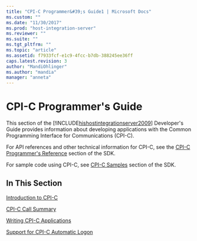 ```yaml
---
title: "CPI-C Programmer&#39;s Guide1 | Microsoft Docs"
ms.custom: ""
ms.date: "11/30/2017"
ms.prod: "host-integration-server"
ms.reviewer: ""
ms.suite: ""
ms.tgt_pltfrm: ""
ms.topic: "article"
ms.assetid: f7933fcf-e1c9-4fcc-b7db-388245ee36ff
caps.latest.revision: 3
author: "MandiOhlinger"
ms.author: "mandia"
manager: "anneta"
---
```

# CPI-C Programmer&#39;s Guide
This section of the [!INCLUDE[hishostintegrationserver2009](../includes/hishostintegrationserver2009-md.md)] Developer's Guide provides information about developing applications with the Common Programming Interface for Communications (CPI-C).  
  
 For API references and other technical information for CPI-C, see the [CPI-C Programmer's Reference](../core/cpi-c-programmer-s-reference2.md) section of the SDK.  
  
 For sample code using CPI-C, see [CPI-C Samples](../core/cpi-c-samples.md) section of the SDK.  
  
## In This Section  
 [Introduction to CPI-C](../core/introduction-to-cpi-c2.md)  
  
 [CPI-C Call Summary](../core/cpi-c-call-summary2.md)  
  
 [Writing CPI-C Applications](../core/writing-cpi-c-applications1.md)  
  
 [Support for CPI-C Automatic Logon](../core/support-for-cpi-c-automatic-logon1.md)